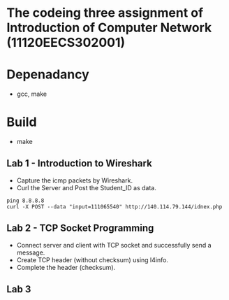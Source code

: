 # The codeing three assignment of Introduction of Computer Network (11120EECS302001)
# Depenadancy
* gcc, make
# Build
* make
## Lab 1 - Introduction to Wireshark
* Capture the icmp packets by Wireshark.
* Curl the Server and Post the Student_ID as data.
```
ping 8.8.8.8
curl -X POST --data "input=111065540" http://140.114.79.144/idnex.php
```
## Lab 2 - TCP Socket Programming
* Connect server and client with TCP socket and successfully send a
 message.
* Create TCP header (without checksum) using l4info.
* Complete the header (checksum).
## Lab 3
